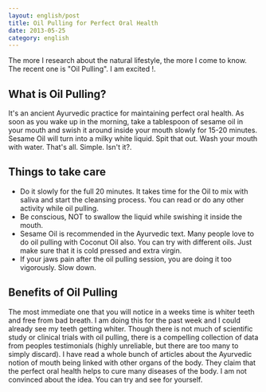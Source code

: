 ```yaml
---
layout: english/post
title: Oil Pulling for Perfect Oral Health
date: 2013-05-25
category: english
---
```


The more I research about the natural lifestyle, the more I come to know. The recent one is "Oil Pulling". I am excited !.

## What is Oil Pulling?

It's an ancient Ayurvedic practice for maintaining perfect oral health. As soon as you wake up in the morning, take a tablespoon of sesame oil in your mouth and swish it around inside your mouth slowly for 15-20 minutes. Sesame Oil will turn into a milky white liquid. Spit that out. Wash your mouth with water. That's all. Simple. Isn't it?.

## Things to take care

* Do it slowly for the full 20 minutes. It takes time for the Oil to mix with saliva and start the cleansing process. You can read or do any other activity while oil pulling.
* Be conscious, NOT to swallow the liquid while swishing it inside the mouth.
* Sesame Oil is recommended in the Ayurvedic text. Many people love to do oil pulling with Coconut Oil also. You can try with different oils. Just make sure that it is cold pressed and extra virgin.
* If your jaws pain after the oil pulling session, you are doing it too vigorously. Slow down.

## Benefits of Oil Pulling

The most immediate one that you will notice in a weeks time is whiter teeth and free from bad breath. I am doing this for the past week and I could already see my teeth getting whiter. Though there is not much of scientific study or clinical trials with oil pulling, there is a compelling collection of data from peoples testimonials (highly unreliable, but there are too many to simply discard). I have read a whole bunch of articles about the Ayurvedic notion of mouth being linked with other organs of the body. They claim that the perfect oral health helps to cure many diseases of the body. I am not convinced about the idea. You can try and see for yourself.

